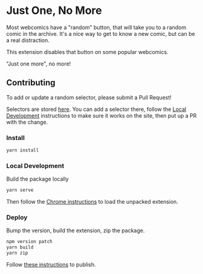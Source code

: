 # Just One, No More

Most webcomics have a "random" button, that will take you to a random comic
in the archive. It's a nice way to get to know a new comic, but 
can be a real distraction.

This extension disables that button on some popular webcomics.

"Just one more", no more!

## Contributing

To add or update a random selector, please submit a Pull Request!

Selectors are stored [here](./app/scripts.babel/contentscript.js).
You can add a selector there, follow the [Local Development](#local-development) instructions to make sure it works on the site,
then put up a PR with the change.

### Install

```bash
yarn install
```

### Local Development

Build the package locally

```bash
yarn serve
```

Then follow the [Chrome instructions](https://support.google.com/chrome/a/answer/2714278?hl=en) to load the unpacked extension.

### Deploy

Bump the version, build the extension, zip the package.

```bash
npm version patch
yarn build
yarn zip
```

Follow [these instructions](https://developer.chrome.com/webstore/publish)
to publish.


